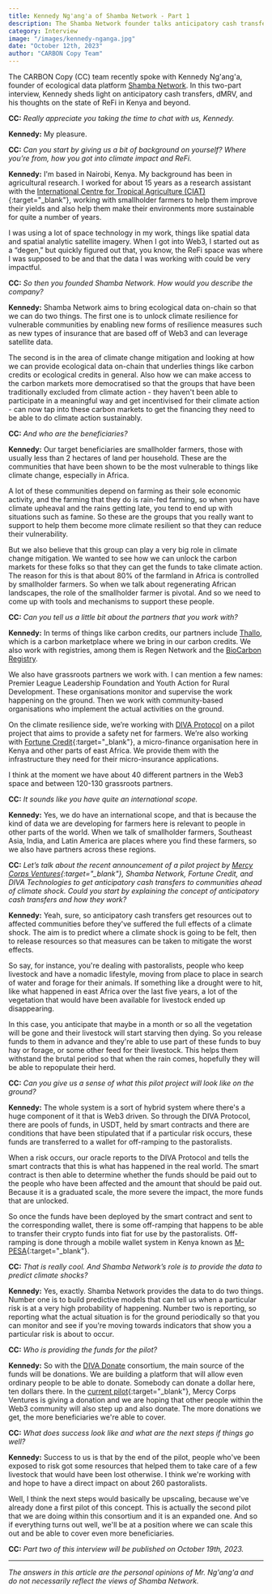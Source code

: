 ```yaml
---
title: Kennedy Ng'ang'a of Shamba Network - Part 1
description: The Shamba Network founder talks anticipatory cash transfers, ecological data, and a new pilot project.
category: Interview
image: "/images/kennedy-nganga.jpg"
date: "October 12th, 2023"
author: "CARBON Copy Team"
---
```


The CARBON Copy (CC) team recently spoke with Kennedy Ng'ang'a, founder of ecological data platform [Shamba Network](/project/shamba-network). In this two-part interview, Kennedy sheds light on anticipatory cash transfers, dMRV, and his thoughts on the state of ReFi in Kenya and beyond.

**CC:** *Really appreciate you taking the time to chat with us, Kennedy.*

**Kennedy:** My pleasure.

**CC:** *Can you start by giving us a bit of background on yourself? Where you’re from, how you got into climate impact and ReFi.*

**Kennedy:** I'm based in Nairobi, Kenya. My background has been in agricultural research. I worked for about 15 years as a research assistant with the [International Centre for Tropical Agriculture (CIAT)](https://csa-msp.kilimo.go.ke/international-centre-for-tropical-agriculture-ciat/){:target="_blank"}, working with smallholder farmers to help them improve their yields and also help them make their environments more sustainable for quite a number of years.

I was using a lot of space technology in my work, things like spatial data and spatial analytic satellite imagery. When I got into Web3, I started out as a “degen,” but quickly figured out that, you know, the ReFi space was where I was supposed to be and that the data I was working with could be very impactful.

**CC:** *So then you founded Shamba Network. How would you describe the company?*

**Kennedy:** Shamba Network aims to bring ecological data on-chain so that we can do two things. The first one is to unlock climate resilience for vulnerable communities by enabling new forms of resilience measures such as new types of insurance that are based off of Web3 and can leverage satellite data.

The second is in the area of climate change mitigation and looking at how we can provide ecological data on-chain that underlies things like carbon credits or ecological credits in general. Also how we can make access to the carbon markets more democratised so that the groups that have been traditionally excluded from climate action -  they haven't been able to participate in a meaningful way and get incentivised for their climate action - can now tap into these carbon markets to get the financing they need to be able to do climate action sustainably.

**CC:** *And who are the beneficiaries?*

**Kennedy:** Our target beneficiaries are smallholder farmers, those with usually less than 2 hectares of land per household. These are the communities that have been shown to be the most vulnerable to things like climate change, especially in Africa.

A lot of these communities depend on farming as their sole economic activity, and the farming that they do is rain-fed farming, so when you have climate upheaval and the rains getting late, you tend to end up with situations such as famine. So these are the groups that you really want to support to help them become more climate resilient so that they can reduce their vulnerability.

But we also believe that this group can play a very big role in climate change mitigation. We wanted to see how we can unlock the carbon markets for these folks so that they can get the funds to take climate action. The reason for this is that about 80% of the farmland in Africa is controlled by smallholder farmers. So when we talk about regenerating African landscapes, the role of the smallholder farmer is pivotal. And so we need to come up with tools and mechanisms to support these people.

**CC:** *Can you tell us a little bit about the partners that you work with?*

**Kennedy:** In terms of things like carbon credits, our partners include [Thallo](/project/thallo), which is a carbon marketplace where we bring in our carbon credits. We also work with registries, among them is Regen Network and the [BioCarbon Registry](/project/biocarbon-registry).

We also have grassroots partners we work with. I can mention a few names: Premier League Leadership Foundation and Youth Action for Rural Development. These organisations monitor and supervise the work happening on the ground. Then we work with community-based organisations who implement the actual activities on the ground.

On the climate resilience side, we’re working with [DIVA Protocol](/project/diva-protocol) on a pilot project that aims to provide a safety net for farmers. We’re also working with [Fortune Credit](https://fortunecredit.co.ke/){:target="_blank"}, a micro-finance organisation here in Kenya and other parts of east Africa. We provide them with the infrastructure they need for their micro-insurance applications.

I think at the moment we have about 40 different partners in the Web3 space and between 120-130 grassroots partners.

**CC:** *It sounds like you have quite an international scope.*

**Kennedy:** Yes, we do have an international scope, and that is because the kind of data we are developing for farmers here is relevant to people in other parts of the world. When we talk of smallholder farmers, Southeast Asia, India, and Latin America are places where you find these farmers, so we also have partners across these regions.

**CC:** *Let’s talk about the recent announcement of a pilot project by [Mercy Corps Ventures](/project/mercy-corps-ventures){:target="_blank"}, Shamba Network, Fortune Credit, and DIVA Technologies to get anticipatory cash transfers to communities ahead of climate shock. Could you start by explaining the concept of anticipatory cash transfers and how they work?*

**Kennedy:** Yeah, sure, so anticipatory cash transfers get resources out to affected communities before they've suffered the full effects of a climate shock. The aim is to predict where a climate shock is going to be felt, then to release resources so that measures can be taken to mitigate the worst effects.

So say, for instance, you're dealing with pastoralists, people who keep livestock and have a nomadic lifestyle, moving from place to place in search of water and forage for their animals. If something like a drought were to hit, like what happened in east Africa over the last five years, a lot of the vegetation that would have been available for livestock ended up disappearing.

In this case, you anticipate that maybe in a month or so all the vegetation will be gone and their livestock will start starving then dying. So you release funds to them in advance and they're able to use part of these funds to buy hay or forage, or some other feed for their livestock. This helps them withstand the brutal period so that when the rain comes, hopefully they will be able to repopulate their herd.

**CC:** *Can you give us a sense of what this pilot project will look like on the ground?*

**Kennedy:** The whole system is a sort of hybrid system where there's a huge component of it that is Web3 driven. So through the DIVA Protocol, there are pools of funds, in USDT, held by smart contracts and there are conditions that have been stipulated that if a particular risk occurs, these funds are transferred to a wallet for off-ramping to the pastoralists.

When a risk occurs, our oracle reports to the DIVA Protocol and tells the smart contracts that this is what has happened in the real world. The smart contract is then able to determine whether the funds should be paid out to the people who have been affected and the amount that should be paid out. Because it is a graduated scale, the more severe the impact, the more funds that are unlocked.

So once the funds have been deployed by the smart contract and sent to the corresponding wallet, there is some off-ramping that happens to be able to transfer their crypto funds into fiat for use by the pastoralists. Off-ramping is done through a mobile wallet system in Kenya known as [M-PESA](https://www.vodafone.com/about-vodafone/what-we-do/consumer-products-and-services/m-pesa){:target="_blank"}.

**CC:** *That is really cool. And Shamba Network’s role is to provide the data to predict climate shocks?*

**Kennedy:** Yes, exactly. Shamba Network provides the data to do two things. Number one is to build predictive models that can tell us when a particular risk is at a very high probability of happening. Number two is reporting, so reporting what the actual situation is for the ground periodically so that you can monitor and see if you're moving towards indicators that show you a particular risk is about to occur.

**CC:** *Who is providing the funds for the pilot?*

**Kennedy:** So with the [DIVA Donate](/project/diva-donate) consortium, the main source of the funds will be donations. We are building a platform that will allow even ordinary people to be able to donate. Somebody can donate a dollar here, ten dollars there. In the [current pilot](https://www.divadonate.xyz/campaign/pastoralists-mcv){:target="_blank"}, Mercy Corps Ventures is giving a donation and we are hoping that other people within the Web3 community will also step up and also donate. The more donations we get, the more beneficiaries we're able to cover.

**CC:** *What does success look like and what are the next steps if things go well?*

**Kennedy:** Success to us is that by the end of the pilot, people who've been exposed to risk got some resources that helped them to take care of a few livestock that would have been lost otherwise. I think we're working with and hope to have a direct impact on about 260 pastoralists.

Well, I think the next steps would basically be upscaling, because we've already done a first pilot of this concept. This is actually the second pilot that we are doing within this consortium and it is an expanded one. And so if everything turns out well, we'll be at a position where we can scale this out and be able to cover even more beneficiaries.

**CC:** *Part two of this interview will be published on October 19th, 2023.*

---

*The answers in this article are the personal opinions of Mr. Ng'ang'a and do not necessarily reflect the views of Shamba Network.*
